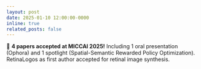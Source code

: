 ```yaml
---
layout: post
date: 2025-01-10 12:00:00-0000
inline: true
related_posts: false
---
```


🎉 **4 papers accepted at MICCAI 2025!** Including 1 oral presentation (Ophora) and 1 spotlight (Spatial-Semantic Rewarded Policy Optimization). RetinaLogos as first author accepted for retinal image synthesis.
